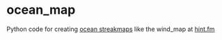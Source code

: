 ocean_map
=========

Python code for creating [ocean streakmaps](http://testbedwww.sura.org/ocean) like the wind_map at [hint.fm](http://hint.fm/wind)

